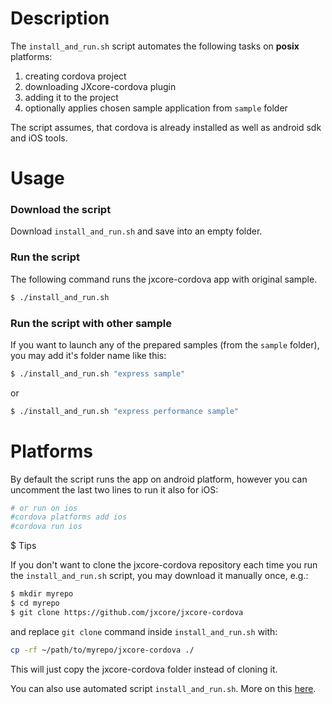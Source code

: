 
# Description

The `install_and_run.sh` script automates the following tasks on **posix** platforms:

1. creating cordova project
2. downloading JXcore-cordova plugin
3. adding it to the project
4. optionally applies chosen sample application from `sample` folder

The script assumes, that cordova is already installed as well as android sdk and iOS tools.

# Usage

### Download the script

Download `install_and_run.sh` and save into an empty folder.

### Run the script

The following command runs the jxcore-cordova app with original sample.

```bash
$ ./install_and_run.sh
```

### Run the script with other sample

If you want to launch any of the prepared samples (from the `sample` folder), you may add it's folder name like this:

```bash
$ ./install_and_run.sh "express sample"
```

or

```bash
$ ./install_and_run.sh "express performance sample"
```

# Platforms

By default the script runs the app on android platform, however you can uncomment the last two lines to run it also for iOS:

```bash
# or run on ios
#cordova platforms add ios
#cordova run ios
```

$ Tips

If you don't want to clone the jxcore-cordova repository each time you run the `install_and_run.sh` script, you may download it manually once, e.g.:

```bash
$ mkdir myrepo
$ cd myrepo
$ git clone https://github.com/jxcore/jxcore-cordova
```

and replace `git clone` command inside `install_and_run.sh` with:

```bash
cp -rf ~/path/to/myrepo/jxcore-cordova ./
```

This will just copy the jxcore-cordova folder instead of cloning it.

You can also use automated script `install_and_run.sh`. More on this [here](test.md).
